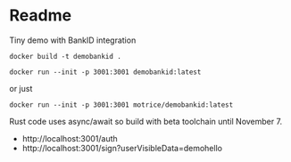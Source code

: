 # Readme

Tiny demo with BankID integration

`docker build -t demobankid .`

`docker run --init -p 3001:3001 demobankid:latest`


or just 

`docker run --init -p 3001:3001 motrice/demobankid:latest`

Rust code uses async/await so build with beta toolchain until November 7.

- http://localhost:3001/auth
- http://localhost:3001/sign?userVisibleData=demohello